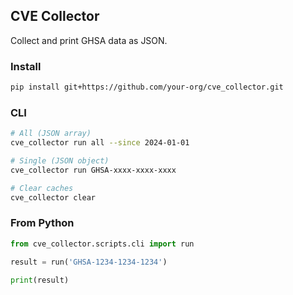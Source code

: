 ## CVE Collector

Collect and print GHSA data as JSON.

### Install
```bash
pip install git+https://github.com/your-org/cve_collector.git
```

### CLI
```bash
# All (JSON array)
cve_collector run all --since 2024-01-01

# Single (JSON object)
cve_collector run GHSA-xxxx-xxxx-xxxx

# Clear caches
cve_collector clear
```

### From Python
```python
from cve_collector.scripts.cli import run

result = run('GHSA-1234-1234-1234')

print(result)
```
